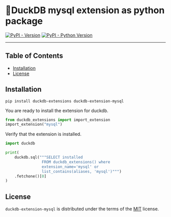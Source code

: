 # 🦆DuckDB mysql extension as python package

[![PyPI - Version](https://img.shields.io/pypi/v/duckdb-extension-mysql.svg)](https://pypi.org/project/duckdb-extension-mysql)
[![PyPI - Python Version](https://img.shields.io/pypi/pyversions/duckdb-extension-mysql.svg)](https://pypi.org/project/duckdb-extension-mysql)

-----

## Table of Contents

- [Installation](#installation)
- [License](#license)


## Installation
```console
pip install duckdb-extensions duckdb-extension-mysql
```
You are ready to install the extension for duckdb.
```python
from duckdb_extensions import import_extension
import_extension("mysql")
```

Verify that the extension is installed.
```python
import duckdb

print(
    duckdb.sql("""SELECT installed
                FROM duckdb_extensions() where 
                extension_name='mysql' or 
                list_contains(aliases, 'mysql')""")
    .fetchone()[0]
)
```

## License

`duckdb-extension-mysql` is distributed under the terms of the [MIT](https://spdx.org/licenses/MIT.html) license.
